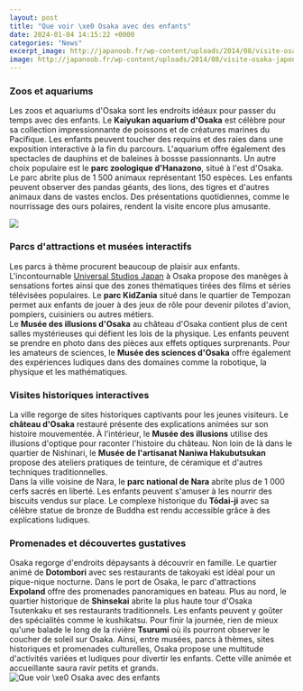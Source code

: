 ```yaml
---
layout: post
title: "Que voir \xe0 Osaka avec des enfants"
date: 2024-01-04 14:15:22 +0000
categories: "News"
excerpt_image: http://japanoob.fr/wp-content/uploads/2014/08/visite-osaka-japon.jpg
image: http://japanoob.fr/wp-content/uploads/2014/08/visite-osaka-japon.jpg
---
```


### Zoos et aquariums 
Les zoos et aquariums d'Osaka sont les endroits idéaux pour passer du temps avec des enfants. Le **Kaiyukan aquarium d'Osaka** est célèbre pour sa collection impressionnante de poissons et de créatures marines du Pacifique. Les enfants peuvent toucher des requins et des raies dans une exposition interactive à la fin du parcours. L'aquarium offre également des spectacles de dauphins et de baleines à bossse passionnants. 
Un autre choix populaire est le **parc zoologique d'Hanazono**, situé à l'est d'Osaka. Le parc abrite plus de 1 500 animaux représentant 150 espèces. Les enfants peuvent observer des pandas géants, des lions, des tigres et d'autres animaux dans de vastes enclos. Des présentations quotidiennes, comme le nourrissage des ours polaires, rendent la visite encore plus amusante.

![](https://elblogdelviajero.com/wp-content/uploads/2021/04/ccimage-shutterstock_760293580.jpg)
### Parcs d'attractions et musées interactifs
Les parcs à thème procurent beaucoup de plaisir aux enfants. L'incontournable [Universal Studios Japan](https://jnewshub.github.io/2023-10-07-a-comprehensive-guide-to-nairobi-kenya/) à Osaka propose des manèges à sensations fortes ainsi que des zones thématiques tirées des films et séries télévisées populaires. Le **parc KidZania** situé dans le quartier de Tempozan permet aux enfants de jouer à des jeux de rôle pour devenir pilotes d'avion, pompiers, cuisiniers ou autres métiers.  
Le **Musée des illusions d'Osaka** au château d'Osaka contient plus de cent salles mystérieuses qui défient les lois de la physique. Les enfants peuvent se prendre en photo dans des pièces aux effets optiques surprenants. Pour les amateurs de sciences, le **Musée des sciences d'Osaka** offre également des expériences ludiques dans des domaines comme la robotique, la physique et les mathématiques.
### Visites historiques interactives
La ville regorge de sites historiques captivants pour les jeunes visiteurs. Le **château d'Osaka** restauré présente des explications animées sur son histoire mouvementée. À l'intérieur, le **Musée des illusions** utilise des illusions d'optique pour raconter l'histoire du château. Non loin de là dans le quartier de Nishinari, le **Musée de l'artisanat Naniwa Hakubutsukan** propose des ateliers pratiques de teinture, de céramique et d'autres techniques traditionnelles.  
Dans la ville voisine de Nara, le **parc national de Nara** abrite plus de 1 000 cerfs sacrés en liberté. Les enfants peuvent s'amuser à les nourrir des biscuits vendus sur place. Le complexe historique du **Tōdai-ji** avec sa célèbre statue de bronze de Buddha est rendu accessible grâce à des explications ludiques.
### Promenades et découvertes gustatives
Osaka regorge d'endroits dépaysants à découvrir en famille. Le quartier animé de **Dotombori** avec ses restaurants de takoyaki est idéal pour un pique-nique nocturne. Dans le port de Osaka, le parc d'attractions **Expoland** offre des promenades panoramiques en bateau. 
Plus au nord, le quartier historique de **Shinsekai** abrite la plus haute tour d'Osaka Tsutenkaku et ses restaurants traditionnels. Les enfants peuvent y goûter des spécialités comme le kushikatsu. Pour finir la journée, rien de mieux qu'une balade le long de la rivière **Tsurumi** où ils pourront observer le coucher de soleil sur Osaka.
Ainsi, entre musées, parcs à thèmes, sites historiques et promenades culturelles, Osaka propose une multitude d'activités variées et ludiques pour divertir les enfants. Cette ville animée et accueillante saura ravir petits et grands.
![Que voir \xe0 Osaka avec des enfants](http://japanoob.fr/wp-content/uploads/2014/08/visite-osaka-japon.jpg)